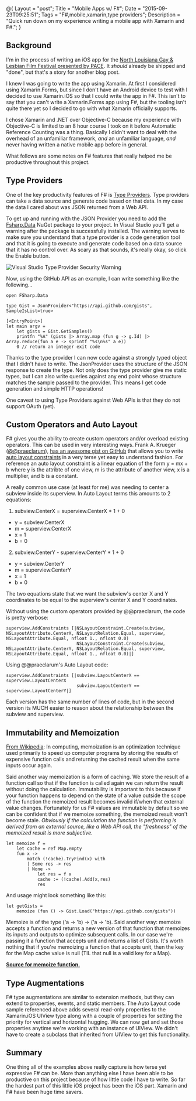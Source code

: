 @{
    Layout = "post";
    Title = "Mobile Apps w/ F#";
    Date = "2015-09-23T09:25:51";
    Tags = "F#,mobile,xamarin,type providers";
    Description = "Quick run down on my experience writing a mobile app with Xamarin and F#.";
}

## Background 
I'm in the process of writing an iOS app for the [North Louisiana Gay & Lesbian Film Festival presented by PACE](http://nlglff.org). It *should* already be shipped and "done", but that's a story for another blog post.

I knew I was going to write the app using Xamarin. At first I considered using Xamarin.Forms, but since I don't have an Android device to test with I decided to use Xamarin.iOS so that I could write the app in F#. This isn't to say that you can't write a Xamarin.Forms app using F#, but the tooling isn't quite there yet so I decided to go with what Xamarin officially supports. 

I chose Xamarin and .NET over Objective-C because my experience with Objective-C is limited to an 8 hour course I took on it before Automatic Reference Counting was a thing. Basically I didn't want to deal with the overhead of an unfamiliar framework, *and* an unfamiliar language, *and* never having written a native mobile app before in general.

What follows are some notes on F# features that really helped me be productive throughout this project. 

## Type Providers
One of the key productivity features of F# is [Type Providers](https://msdn.microsoft.com/en-us/library/hh156509.aspx). Type providers can take a data source and generate code based on that data. In my case the data I cared about was JSON returned from a Web API.

To get up and running with the JSON Provider you need to add the [Fsharp.Data](http://fsharp.github.io/FSharp.Data/) NuGet package to your project. In Visual Studio you'll get a warning after the package is successfully installed. The warning serves to make sure you understand that a type provider is a code generation tool and that it is going to execute and generate code based on a data source that it has no control over. As scary as that sounds, it's really okay, so click the Enable button.


![Visual Studio Type Provider Security Warning](~/images/typeprovidersecuritywarning.png "Visual Studio Type Provider Security Warning")  


Now, using the GitHub API as an example, I can write something like the following...

    open FSharp.Data
        
    type Gist = JsonProvider<"https://api.github.com/gists", SampleIsList=true>
    
    [<EntryPoint>]
    let main argv = 
        let gists = Gist.GetSamples()
        printfn "%A" (gists |> Array.map (fun g -> g.Id) |> Array.reduce(fun a e -> sprintf "%s\n%s" a e))
        0 // return an integer exit code

Thanks to the type provider I can now code against a strongly typed object that I didn't have to write. The JsonProvider uses the structure of the JSON response to create the type. Not only does the type provider give me static types, but I can also write queries against any end point whose structure matches the sample passed to the provider. This means I get code generation and simple HTTP operations!

One caveat to using Type Providers against Web APIs is that they do not support OAuth (yet).

## Custom Operators and Auto Layout

F# gives you the ability to create custom operators and/or overload existing operators. This can be used in very interesting ways. Frank A. Krueger ([@@praeclarum](https://twitter.com/praeclarum)), [has an awesome gist on GitHub](https://gist.github.com/praeclarum/c9e2d1a0f1089cb4025a) that allows you to write [auto layout constraints](https://developer.apple.com/library/prerelease/ios/documentation/UserExperience/Conceptual/AutolayoutPG/AnatomyofaConstraint.html#//apple_ref/doc/uid/TP40010853-CH9-SW1) in a very terse yet easy to understand fashion. For reference an auto layout constraint is a linear equation of the form y = mx + b where y is the attribte of one view, m is the attribute of another view, x is a multiplier, and b is a constant.

A really common use case (at least for me) was needing to center a subview inside its superview. In Auto Layout terms this amounts to 2 equations:

1. subview.CenterX = superview.CenterX * 1 + 0
  - y = subview.CenterX
  - m = superview.CenterX
  - x = 1
  - b = 0
2. subview.CenterY - superview.CenterY * 1 + 0 
  - y = subview.CenterY
  - m = superview.CenterY
  - x = 1
  - b = 0
  
The two equations state that we want the subview's center X and Y coordinates to be equal to the superview's center X and Y coordinates.

Without using the custom operators provided by @@praeclarum, the code is pretty verbose:

    superview.AddConstraints [|NSLayoutConstraint.Create(subview, NSLayoutAttribute.CenterX, NSLayoutRelation.Equal, superview, NSLayoutAttribute.Equal, nfloat 1., nfloat 0.0)
                               NSLayoutConstraint.Create(subview, NSLayoutAttribute.CenterY, NSLayoutRelation.Equal, superview, NSLayoutAttribute.Equal, nfloat 1., nfloat 0.0)|]
    
Using @@praeclarum's Auto Layout code:

    superview.AddConstraints [|subview.LayoutCenterX == superview.LayoutCenterX
                               subview.LayoutCenterY == superview.LayoutCenterY|]
                               
Each version has the same number of lines of code, but in the second version its MUCH easier to reason about the relationship between the subview and superview.

## Immutability and Memoization

[From Wikipedia](https://en.wikipedia.org/wiki/Memoization): In computing, memoization is an optimization technique used primarily to speed up computer programs by storing the results of expensive function calls and returning the cached result when the same inputs occur again.

Said another way memoization is a form of  caching. We store the result of a function call so that if the function is called again we can return the result without doing the calculation. Immutability is important to this because if your function happens to depend on the state of a value outside the scope of the function the memoized result becomes invalid if/when that external value changes. Fortunately for us F# values are immutable by default so we can be confident that if we memoize something, the memoized result won't become stale. *Obviously if the calculation the function is performing is derived from an external source, like a Web API call, the "freshness" of the memoized result is more subjective.*

    let memoize f =
        let cache = ref Map.empty
        fun x ->
            match (!cache).TryFind(x) with
            | Some res -> res
            | None ->
                let res = f x
                cache := (!cache).Add(x,res)
                res

And usage might look something like this:

    let getGists =
        memoize (fun () -> Gist.Load("https://api.github.com/gists"))
        
Memoize is of the type ('a -> 'b) -> ('a -> 'b). Said another way: memoize accepts a function and returns a new version of that function that memoizes its inputs and outputs to optimize subsequent calls. In our case we're passing it a function that accepts unit and returns a list of Gists. It's worth nothing that if you're memoizing a function that accepts unit, then the key for the Map cache value is null (TIL that null is a valid key for a Map).

**[Source for memoize function.](http://blogs.msdn.com/b/dsyme/archive/2007/05/31/a-sample-of-the-memoization-pattern-in-f.aspx)**

## Type Augmentations

F# type augmentations are similar to extension methods, but they can extend to properties, events, and static members. The Auto Layout code sample referenced above adds several read-only properties to the Xamarin.iOS UIView type along with a couple of properties for setting the priority for vertical and horizontal hugging. We can now get and set those properties anytime we're working with an instance of UIView. We didn't have to create a subclass that inherited from UIView to get this functionality.

## Summary
One thing all of the examples above really capture is how terse yet expressive F# can be. More than anything else I have been able to be productive on this project because of how little code I have to write. So far the hardest part of this little iOS project has been the iOS part. Xamarin and F# have been huge time savers.
